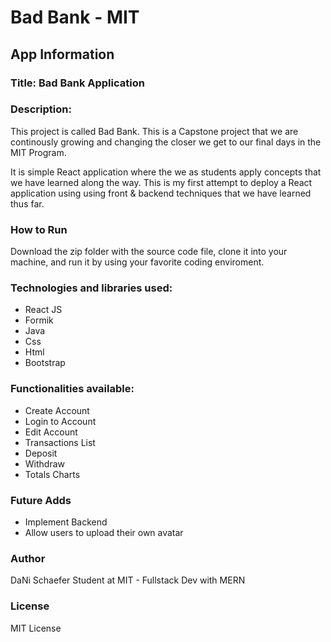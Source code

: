 # Bad Bank - MIT

## App Information

### Title: Bad Bank Application

### Description:

This project is called Bad Bank. This is a Capstone project that we are continously growing and changing the closer we get to our final days in the MIT Program.

It is simple React application where the we as students apply concepts that we have learned along the way. This is my first attempt to deploy a React application using using front & backend techniques that we have learned thus far.

### How to Run

Download the zip folder with the source code file, clone it into your machine, and run it by using your favorite coding enviroment.

### Technologies and libraries used:

- React JS
- Formik
- Java
- Css
- Html
- Bootstrap


### Functionalities available:

- Create Account
- Login to Account
- Edit Account
- Transactions List
- Deposit
- Withdraw
- Totals Charts


### Future Adds

- Implement Backend
- Allow users to upload their own avatar

### Author

DaNi Schaefer
Student at MIT - Fullstack Dev with MERN

### License

MIT License
